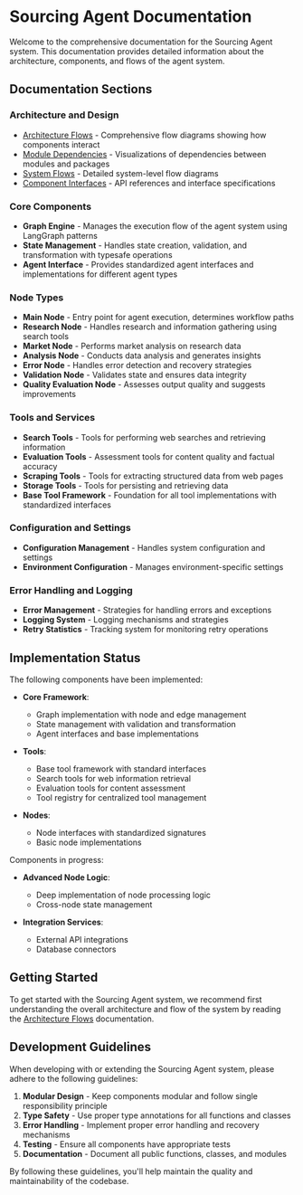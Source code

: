 # Sourcing Agent Documentation

Welcome to the comprehensive documentation for the Sourcing Agent system. This documentation provides detailed information about the architecture, components, and flows of the agent system.

## Documentation Sections

### Architecture and Design

- [Architecture Flows](./Architecture_Flows.md) - Comprehensive flow diagrams showing how components interact
- [Module Dependencies](./Module_Dependencies.md) - Visualizations of dependencies between modules and packages
- [System Flows](./System_Flows.md) - Detailed system-level flow diagrams 
- [Component Interfaces](./Component_Interfaces.md) - API references and interface specifications

### Core Components

- **Graph Engine** - Manages the execution flow of the agent system using LangGraph patterns
- **State Management** - Handles state creation, validation, and transformation with typesafe operations
- **Agent Interface** - Provides standardized agent interfaces and implementations for different agent types

### Node Types

- **Main Node** - Entry point for agent execution, determines workflow paths
- **Research Node** - Handles research and information gathering using search tools
- **Market Node** - Performs market analysis on research data
- **Analysis Node** - Conducts data analysis and generates insights
- **Error Node** - Handles error detection and recovery strategies
- **Validation Node** - Validates state and ensures data integrity
- **Quality Evaluation Node** - Assesses output quality and suggests improvements

### Tools and Services

- **Search Tools** - Tools for performing web searches and retrieving information
- **Evaluation Tools** - Assessment tools for content quality and factual accuracy
- **Scraping Tools** - Tools for extracting structured data from web pages
- **Storage Tools** - Tools for persisting and retrieving data
- **Base Tool Framework** - Foundation for all tool implementations with standardized interfaces

### Configuration and Settings

- **Configuration Management** - Handles system configuration and settings
- **Environment Configuration** - Manages environment-specific settings

### Error Handling and Logging

- **Error Management** - Strategies for handling errors and exceptions
- **Logging System** - Logging mechanisms and strategies
- **Retry Statistics** - Tracking system for monitoring retry operations

## Implementation Status

The following components have been implemented:

- **Core Framework**:
  - Graph implementation with node and edge management
  - State management with validation and transformation
  - Agent interfaces and base implementations

- **Tools**:
  - Base tool framework with standard interfaces
  - Search tools for web information retrieval
  - Evaluation tools for content assessment
  - Tool registry for centralized tool management

- **Nodes**:
  - Node interfaces with standardized signatures
  - Basic node implementations

Components in progress:

- **Advanced Node Logic**:
  - Deep implementation of node processing logic
  - Cross-node state management

- **Integration Services**:
  - External API integrations
  - Database connectors

## Getting Started

To get started with the Sourcing Agent system, we recommend first understanding the overall architecture and flow of the system by reading the [Architecture Flows](./Architecture_Flows.md) documentation.

## Development Guidelines

When developing with or extending the Sourcing Agent system, please adhere to the following guidelines:

1. **Modular Design** - Keep components modular and follow single responsibility principle
2. **Type Safety** - Use proper type annotations for all functions and classes
3. **Error Handling** - Implement proper error handling and recovery mechanisms
4. **Testing** - Ensure all components have appropriate tests
5. **Documentation** - Document all public functions, classes, and modules

By following these guidelines, you'll help maintain the quality and maintainability of the codebase.